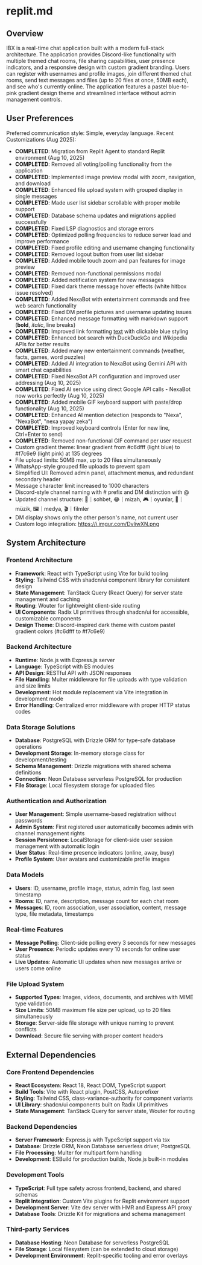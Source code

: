 # replit.md

## Overview

IBX is a real-time chat application built with a modern full-stack architecture. The application provides Discord-like functionality with multiple themed chat rooms, file sharing capabilities, user presence indicators, and a responsive design with custom gradient branding. Users can register with usernames and profile images, join different themed chat rooms, send text messages and files (up to 20 files at once, 50MB each), and see who's currently online. The application features a pastel blue-to-pink gradient design theme and streamlined interface without admin management controls.

## User Preferences

Preferred communication style: Simple, everyday language.
Recent Customizations (Aug 2025):
- **COMPLETED**: Migration from Replit Agent to standard Replit environment (Aug 10, 2025)
- **COMPLETED**: Removed all voting/polling functionality from the application  
- **COMPLETED**: Implemented image preview modal with zoom, navigation, and download
- **COMPLETED**: Enhanced file upload system with grouped display in single messages
- **COMPLETED**: Made user list sidebar scrollable with proper mobile support
- **COMPLETED**: Database schema updates and migrations applied successfully
- **COMPLETED**: Fixed LSP diagnostics and storage errors
- **COMPLETED**: Optimized polling frequencies to reduce server load and improve performance  
- **COMPLETED**: Fixed profile editing and username changing functionality
- **COMPLETED**: Removed logout button from user list sidebar
- **COMPLETED**: Added mobile touch zoom and pan features for image preview
- **COMPLETED**: Removed non-functional permissions modal
- **COMPLETED**: Added notification system for new messages
- **COMPLETED**: Fixed dark theme message hover effects (white hitbox issue resolved)
- **COMPLETED**: Added NexaBot with entertainment commands and free web search functionality
- **COMPLETED**: Fixed DM profile pictures and username updating issues
- **COMPLETED**: Enhanced message formatting with markdown support (**bold**, *italic*, line breaks)
- **COMPLETED**: Improved link formatting [text](url) with clickable blue styling
- **COMPLETED**: Enhanced bot search with DuckDuckGo and Wikipedia APIs for better results
- **COMPLETED**: Added many new entertainment commands (weather, facts, games, word puzzles)
- **COMPLETED**: Added AI integration to NexaBot using Gemini API with smart chat capabilities
- **COMPLETED**: Fixed NexaBot API configuration and improved user addressing (Aug 10, 2025)
- **COMPLETED**: Fixed AI service using direct Google API calls - NexaBot now works perfectly (Aug 10, 2025)
- **COMPLETED**: Added mobile GIF keyboard support with paste/drop functionality (Aug 10, 2025)
- **COMPLETED**: Enhanced AI mention detection (responds to "Nexa", "NexaBot", "nexa yapay zeka")  
- **COMPLETED**: Improved keyboard controls (Enter for new line, Ctrl+Enter to send)
- **COMPLETED**: Removed non-functional GIF command per user request
- Custom gradient theme: linear gradient from #c6dfff (light blue) to #f7c6e9 (light pink) at 135 degrees
- File upload limits: 50MB max, up to 20 files simultaneously
- WhatsApp-style grouped file uploads to prevent spam
- Simplified UI: Removed admin panel, attachment menus, and redundant secondary header
- Message character limit increased to 1000 characters
- Discord-style channel naming with # prefix and DM distinction with @
- Updated channel structure: 💬｜sohbet, 😂｜mizah, 🎮｜oyunlar, 🎵｜müzik, 🖼️｜medya, 🎬｜filmler
- DM display shows only the other person's name, not current user
- Custom logo integration: https://i.imgur.com/DvliwXN.png

## System Architecture

### Frontend Architecture
- **Framework**: React with TypeScript using Vite for build tooling
- **Styling**: Tailwind CSS with shadcn/ui component library for consistent design
- **State Management**: TanStack Query (React Query) for server state management and caching
- **Routing**: Wouter for lightweight client-side routing
- **UI Components**: Radix UI primitives through shadcn/ui for accessible, customizable components
- **Design Theme**: Discord-inspired dark theme with custom pastel gradient colors (#c6dfff to #f7c6e9)

### Backend Architecture
- **Runtime**: Node.js with Express.js server
- **Language**: TypeScript with ES modules
- **API Design**: RESTful API with JSON responses
- **File Handling**: Multer middleware for file uploads with type validation and size limits
- **Development**: Hot module replacement via Vite integration in development mode
- **Error Handling**: Centralized error middleware with proper HTTP status codes

### Data Storage Solutions
- **Database**: PostgreSQL with Drizzle ORM for type-safe database operations
- **Development Storage**: In-memory storage class for development/testing
- **Schema Management**: Drizzle migrations with shared schema definitions
- **Connection**: Neon Database serverless PostgreSQL for production
- **File Storage**: Local filesystem storage for uploaded files

### Authentication and Authorization
- **User Management**: Simple username-based registration without passwords
- **Admin System**: First registered user automatically becomes admin with channel management rights
- **Session Persistence**: LocalStorage for client-side user session management with automatic login
- **User Status**: Real-time presence indicators (online, away, busy)
- **Profile System**: User avatars and customizable profile images

### Data Models
- **Users**: ID, username, profile image, status, admin flag, last seen timestamp
- **Rooms**: ID, name, description, message count for each chat room
- **Messages**: ID, room association, user association, content, message type, file metadata, timestamps

### Real-time Features
- **Message Polling**: Client-side polling every 3 seconds for new messages
- **User Presence**: Periodic updates every 10 seconds for online user status
- **Live Updates**: Automatic UI updates when new messages arrive or users come online

### File Upload System
- **Supported Types**: Images, videos, documents, and archives with MIME type validation
- **Size Limits**: 50MB maximum file size per upload, up to 20 files simultaneously
- **Storage**: Server-side file storage with unique naming to prevent conflicts
- **Download**: Secure file serving with proper content headers

## External Dependencies

### Core Frontend Dependencies
- **React Ecosystem**: React 18, React DOM, TypeScript support
- **Build Tools**: Vite with React plugin, PostCSS, Autoprefixer
- **Styling**: Tailwind CSS, class-variance-authority for component variants
- **UI Library**: shadcn/ui components built on Radix UI primitives
- **State Management**: TanStack Query for server state, Wouter for routing

### Backend Dependencies
- **Server Framework**: Express.js with TypeScript support via tsx
- **Database**: Drizzle ORM, Neon Database serverless driver, PostgreSQL
- **File Processing**: Multer for multipart form handling
- **Development**: ESBuild for production builds, Node.js built-in modules

### Development Tools
- **TypeScript**: Full type safety across frontend, backend, and shared schemas
- **Replit Integration**: Custom Vite plugins for Replit environment support
- **Development Server**: Vite dev server with HMR and Express API proxy
- **Database Tools**: Drizzle Kit for migrations and schema management

### Third-party Services
- **Database Hosting**: Neon Database for serverless PostgreSQL
- **File Storage**: Local filesystem (can be extended to cloud storage)
- **Development Environment**: Replit-specific tooling and error overlays